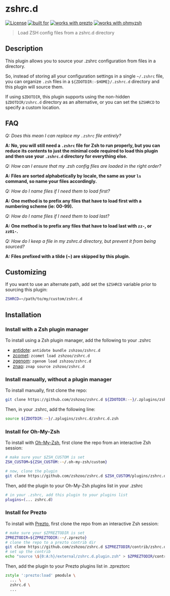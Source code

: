 # zshrc.d

[![License](https://img.shields.io/badge/license-MIT-007EC7)](/LICENSE)
[![built for](https://img.shields.io/badge/built%20for-%20%F0%9F%A6%93%20zshzoo-black)][zshzoo]
[![works with prezto](https://img.shields.io/badge/works%20with-%E2%9D%AF%E2%9D%AF%E2%9D%AF%20prezto-red)](#install-for-prezto)
[![works with ohmyzsh](https://img.shields.io/badge/works%20with-%20%E2%9E%9C%20oh--my--zsh-C2D33F)](#install-for-oh-my-zsh)

> Load ZSH config files from a zshrc.d directory

## Description

This plugin allows you to source your .zshrc configuration from files in a directory.

So, instead of storing all your configuration settings in a single `~/.zshrc` file,
you can organize `.zsh` files in a `${ZDOTDIR:-$HOME}/.zshrc.d` directory and this
plugin will source them.

If using `$ZDOTDIR`, this plugin supports using the non-hidden `$ZDOTDIR/zshrc.d`
directory as an alternative, or you can set the `$ZSHRCD` to specify a custom
location.

## FAQ

_Q: Does this mean I can replace my `.zshrc` file entirely?_

**A: No, you will still need a `.zshrc` file for Zsh to run properly, but you can
reduce its contents to just the minimal code required to load this plugin and then use
your `.zshrc.d` directory for everything else.**

_Q: How can I ensure that my .zsh config files are loaded in the right order?_

**A: Files are sorted alphabetically by locale, the same as your `ls` command, so name
your files accordingly.**

_Q: How do I name files if I need them to load first?_

**A: One method is to prefix any files that have to load first with a numbering scheme
(ie: 00-99).**

_Q: How do I name files if I need them to load last?_

**A: One method is to prefix any files that have to load last with `zz-`, or `zz01-`.**

_Q: How do I keep a file in my zshrc.d directory, but prevent it from being sourced?_

**A: Files prefixed with a tilde (~) are skipped by this plugin.**

## Customizing

If you want to use an alternate path, add set the `$ZSHRCD` variable prior to sourcing
this plugin:

```zsh
ZSHRCD=~/path/to/my/custom/zshrc.d
```

## Installation

### Install with a Zsh plugin manager

To install using a Zsh plugin manager, add the following to your .zshrc

- [antidote]: `antidote bundle zshzoo/zshrc.d`
- [zcomet]: `zcomet load zshzoo/zshrc.d`
- [zgenom]: `zgenom load zshzoo/zshrc.d`
- [znap]: `znap source zshzoo/zshrc.d`

### Install manually, without a plugin manager

To install manually, first clone the repo:

```zsh
git clone https://github.com/zshzoo/zshrc.d ${ZDOTDIR:-~}/.zplugins/zshrc.d
```

Then, in your .zshrc, add the following line:

```zsh
source ${ZDOTDIR:-~}/.zplugins/zshrc.d/zshrc.d.zsh
```

### Install for Oh-My-Zsh

To install with [Oh-My-Zsh][ohmyzsh], first clone the repo from an interactive Zsh session:

```zsh
# make sure your $ZSH_CUSTOM is set
ZSH_CUSTOM=${ZSH_CUSTOM:-~/.oh-my-zsh/custom}

# now, clone the plugin
git clone https://github.com/zshzoo/zshrc.d $ZSH_CUSTOM/plugins/zshrc.d
```

Then, add the plugin to your Oh-My-Zsh plugins list in your .zshrc

```zsh
# in your .zshrc, add this plugin to your plugins list
plugins=(... zshrc.d)
```

### Install for Prezto

To install with [Prezto][prezto], first clone the repo from an interactive Zsh session:

```zsh
# make sure your $ZPREZTODIR is set
ZPREZTODIR=${ZPREZTODIR:-~/.zprezto}
# clone the repo to a prezto contrib dir
git clone https://github.com/zshzoo/zshrc.d $ZPREZTODIR/contrib/zshrc.d/external
# set up the contrib
echo "source \${0:A:h}/external/zshrc.d.plugin.zsh" > $ZPREZTODIR/contrib/zshrc.d/init.zsh
```

Then, add the plugin to your Prezto plugins list in .zpreztorc

```zsh
zstyle ':prezto:load' pmodule \
  ... \
  zshrc.d \
  ...
```

[ohmyzsh]: https://github.com/ohmyzsh/ohmyzsh
[prezto]: https://github.com/sorin-ionescu/prezto
[zshzoo]: https://github.com/zshzoo/zshzoo
[antidote]: https://github.com/mattmc3/antidote
[zcomet]: https://github.com/agkozak/zcomet
[zgenom]: https://github.com/jandamm/zgenom
[znap]: https://github.com/marlonrichert/zsh-snap
